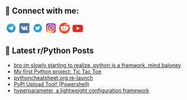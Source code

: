 ## 🔎 Connect with me:
[<img src="https://github.com/bullbesh/bullbesh/blob/main/images/Telegram.png" width="32" height="32" />](https://t.me/bullbesh)
[<img src="https://github.com/bullbesh/bullbesh/blob/main/images/VK.png" width="32" height="32" />](https://vk.com/bullbesh)
[<img src="https://github.com/bullbesh/bullbesh/blob/main/images/Twitter.png" width="32" height="32" />](https://twitter.com/bullbesh1)
[<img src="https://github.com/bullbesh/bullbesh/blob/main/images/Instagram.png" width="32" height="32" />](https://www.instagram.com/bullbesh)
[<img src="https://github.com/bullbesh/bullbesh/blob/main/images/Reddit.png" width="32" height="32" />](https://www.reddit.com/user/bullbesh)
[<img src="https://github.com/bullbesh/bullbesh/blob/main/images/YouTube.png" width="32" height="32" />](https://www.youtube.com/channel/UCtfjRs6uzgq5mfm8S06WTcg)

## 📕 Latest r/Python Posts
<!-- BLOG-POST-LIST:START -->
- [bro im slowly starting to realize, python is a framwork. mind baloney](https://www.reddit.com/r/Python/comments/x1uob9/bro_im_slowly_starting_to_realize_python_is_a/)
- [My first Python project: Tic Tac Toe](https://www.reddit.com/r/Python/comments/x1ukff/my_first_python_project_tic_tac_toe/)
- [pythoncheatsheet.org re-launch](https://www.reddit.com/r/Python/comments/x1sz8h/pythoncheatsheetorg_relaunch/)
- [PyPI Upload Tool! &lpar;Powershell&rpar;](https://www.reddit.com/r/Python/comments/x1q3oe/pypi_upload_tool_powershell/)
- [hyperparameter, a lightweight configuration framework](https://www.reddit.com/r/Python/comments/x1myku/hyperparameter_a_lightweight_configuration/)
<!-- BLOG-POST-LIST:END -->
